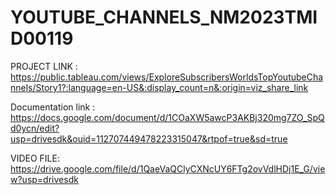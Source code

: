 # YOUTUBE_CHANNELS_NM2023TMID00119
PROJECT LINK : https://public.tableau.com/views/ExploreSubscribersWorldsTopYoutubeChannels/Story1?:language=en-US&:display_count=n&:origin=viz_share_link

Documentation link :   https://docs.google.com/document/d/1COaXW5awcP3AKBj320mg7ZO_SpQd0ycn/edit?usp=drivesdk&ouid=112707449478223315047&rtpof=true&sd=true

VIDEO FILE: https://drive.google.com/file/d/1QaeVaQClyCXNcUY6FTg2ovVdlHDj1E_G/view?usp=drivesdk
